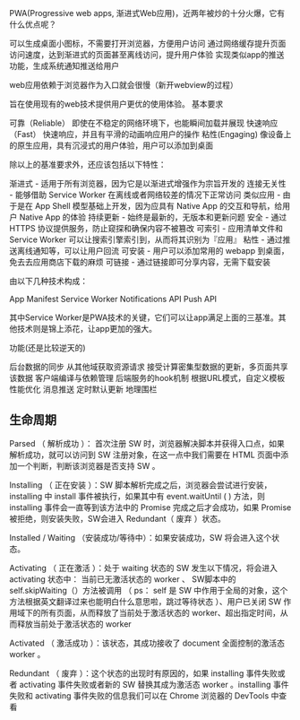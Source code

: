 <!-- PWA（Progressive web apps,渐进式 Web 应用） -->
<!-- https://juejin.cn/post/6844903588267835406 系列文章 -->
<!-- https://juejin.cn/book/6844733815944904712 小册子 -->
<!-- https://juejin.cn/post/6844904052166230030 问答形式 -->
<!-- https://mp.weixin.qq.com/s/e9I2G2JD-SXfJLLLThyaIg -->
PWA(Progressive web apps, 渐进式Web应用)，近两年被炒的十分火爆，它有什么优点呢？

可以生成桌面小图标，不需要打开浏览器，方便用户访问
通过网络缓存提升页面访问速度，达到渐进式的页面甚至离线访问，提升用户体验
实现类似app的推送功能，生成系统通知推送给用户

web应用依赖于浏览器作为入口就会很慢（新开webview的过程）



<!-- https://juejin.cn/post/6844903603967115272 -->

旨在使用现有的web技术提供用户更优的使用体验。
基本要求

可靠（Reliable）
即使在不稳定的网络环境下，也能瞬间加载并展现
快速响应（Fast）
快速响应，并且有平滑的动画响应用户的操作
粘性(Engaging)
像设备上的原生应用，具有沉浸式的用户体验，用户可以添加到桌面


除以上的基准要求外，还应该包括以下特性：

渐进式 - 适用于所有浏览器，因为它是以渐进式增强作为宗旨开发的
连接无关性 - 能够借助 Service Worker 在离线或者网络较差的情况下正常访问
类似应用 - 由于是在 App Shell 模型基础上开发，因为应具有 Native App 的交互和导航，给用户 Native App 的体验
持续更新 - 始终是最新的，无版本和更新问题
安全 - 通过 HTTPS 协议提供服务，防止窥探和确保内容不被篡改
可索引 - 应用清单文件和 Service Worker 可以让搜索引擎索引到，从而将其识别为『应用』
粘性 - 通过推送离线通知等，可以让用户回流
可安装 - 用户可以添加常用的 webapp 到桌面，免去去应用商店下载的麻烦
可链接 - 通过链接即可分享内容，无需下载安装




由以下几种技术构成：

App Manifest
Service Worker
Notifications API
Push API

其中Service Worker是PWA技术的关键，它们可以让app满足上面的三基准。其他技术则是锦上添花，让app更加的强大。


<!-- https://juejin.cn/post/6844903571356401677 -->


功能(还是比较逆天的)

后台数据的同步
从其他域获取资源请求
接受计算密集型数据的更新，多页面共享该数据
客户端编译与依赖管理
后端服务的hook机制
根据URL模式，自定义模板
性能优化
消息推送
定时默认更新
地理围栏


## 生命周期
Parsed （ 解析成功 ）： 首次注册 SW 时，浏览器解决脚本并获得入口点，如果解析成功，就可以访问到 SW 注册对象，在这一点中我们需要在 HTML 页面中添加一个判断，判断该浏览器是否支持 SW 。


Installing （ 正在安装 ）：SW 脚本解析完成之后，浏览器会尝试进行安装，installing 中 install 事件被执行，如果其中有 event.waitUntil ( ) 方法，则 installing 事件会一直等到该方法中的 Promise 完成之后才会成功，如果 Promise 被拒绝，则安装失败，SW会进入 Redundant（ 废弃 ）状态。


Installed / Waiting （安装成功/等待中）：如果安装成功，SW 将会进入这个状态。


Activating （ 正在激活 ）：处于 waiting 状态的 SW 发生以下情况，将会进入 activating 状态中：
当前已无激活状态的 worker 、 SW脚本中的 self.skipWaiting（）方法被调用 （ ps： self 是 SW 中作用于全局的对象，这个方法根据英文翻译过来也能明白什么意思啦，跳过等待状态 ）、用户已关闭 SW 作用域下的所有页面，从而释放了当前处于激活状态的 worker、超出指定时间，从而释放当前处于激活状态的 worker


Activated （ 激活成功 ）：该状态，其成功接收了 document 全面控制的激活态 worker 。


Redundant （ 废弃 ）：这个状态的出现时有原因的，如果 installing 事件失败或者 activating 事件失败或者新的 SW 替换其成为激活态 worker 。installing 事件失败和 activating 事件失败的信息我们可以在 Chrome 浏览器的 DevTools 中查看



<!-- https://juejin.cn/post/6844903599445639181 -->
<!-- https://juejin.cn/post/6919756817778262023 -->